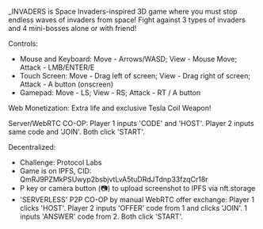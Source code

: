 _INVADERS is Space Invaders-inspired 3D game where you must stop endless waves of invaders from space! Fight against 3 types of invaders and 4 mini-bosses alone or with friend!

Controls:
- Mouse and Keyboard: Move - Arrows/WASD; View - Mouse Move; Attack - LMB/ENTER/E
- Touch Screen: Move - Drag left of screen;  View - Drag right of screen; Attack - A button (onscreen)
- Gamepad: Move - LS; View - RS; Attack - RT / A button

Web Monetization: Extra life and exclusive Tesla Coil Weapon!

Server/WebRTC CO-OP: Player 1 inputs 'CODE' and 'HOST'. Player 2 inputs same code and 'JOIN'. Both click 'START'.

Decentralized:
- Challenge: Protocol Labs
- Game is on IPFS, CID: QmRJ9PZMkPSUwyp2bsbjvtLvA5tuDRdJTdnp33fzqCr18r
- P key or camera button (📷) to upload screenshot to IPFS via nft.storage
- 'SERVERLESS' P2P CO-OP by manual WebRTC offer exchange: Player 1 clicks 'HOST'. Player 2 inputs 'OFFER' code from 1 and clicks 'JOIN'. 1 inputs 'ANSWER' code from 2. Both click 'START'.